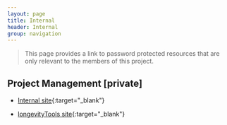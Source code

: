 ```yaml
---
layout: page
title: Internal
header: Internal
group: navigation
---
```


> This page provides a link to password protected resources that are only relevant to the members
of this project.

## Project Management [private]

* [Internal site](https://sites.google.com/site/longevitygenomics/){:target="_blank"} 

* [longevityTools site](http://girke.bioinformatics.ucr.edu/longevityTools){:target="_blank"} 


